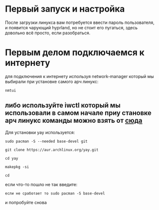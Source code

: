 # Первый запуск и настройка
После загрузки линукса вам потребуется ввести пароль пользователя, и появится чарующий hyprland, но не стоит его пугаться, здесь довольно всё просто, если разобраться.

# Первым делом подключаемся к интернету
для подключения к интернету используя network-manager который мы выбирали при установке самого арч линукс:
````
nmtui
````
либо используйте iwctl который мы использовали в самом начале приу становке арч линукс 
команды можно взять от [сюда](https://github.com/mrSKETH/Arch-install-guide---SKETH/tree/установка)
-
Для установки yay используется:
````
sudo pacman -S --needed base-devel git
````
````
git clone https://aur.archlinux.org/yay.git
````
````
cd yay
````
````
makepkg -si
````
````
cd
````
если что-то пошло не так введите:
````
если не сработает то sudo pacman -S base-devel
````
и попробуйте снова



